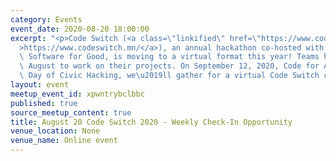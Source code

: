 ```yaml
---
category: Events
event_date: 2020-08-20 18:00:00
excerpt: "<p>Code Switch (<a class=\"linkified\" href=\"https://www.codeswitch.mn/\"\
  >https://www.codeswitch.mn/</a>), an annual hackathon co-hosted with Techquity and\
  \ Software for Good, is moving to a virtual format this year! Teams have July and\
  \ August to work on their projects. On September 12, 2020, Code for America's National\
  \ Day of Civic Hacking, we\u2019ll gather for a virtual Code Switch celebration!</p>"
layout: event
meetup_event_id: xpwntrybclbbc
published: true
source_meetup_content: true
title: August 20 Code Switch 2020 - Weekly Check-In Opportunity
venue_location: None
venue_name: Online event
---
```

